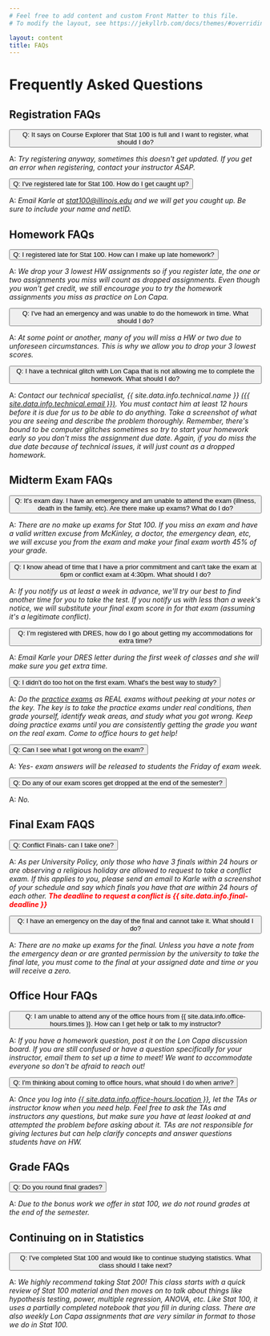 ```yaml
---
# Feel free to add content and custom Front Matter to this file.
# To modify the layout, see https://jekyllrb.com/docs/themes/#overriding-theme-defaults

layout: content
title: FAQs
---
```


# Frequently Asked Questions

## Registration FAQs
<p>
  <button class="btn btn-primary" type="button" data-toggle="collapse" data-target="#faq1" aria-expanded="false" aria-controls="faq1">
    Q: It says on Course Explorer that Stat 100 is full and I want to register, what should I do?
  </button>
</p>
<div class="collapse" id="faq1">
  <div class="card card-body">
    <p>A: <i>Try registering anyway, sometimes this doesn't get updated.  If you get an error when registering, contact your instructor ASAP.</i></p>
  </div>
</div>

<p>
  <button class="btn btn-primary" type="button" data-toggle="collapse" data-target="#faq2" aria-expanded="false" aria-controls="faq2">
    Q: I've registered late for Stat 100.  How do I get caught up?
  </button>
</p>
<div class="collapse" id="faq2">
  <div class="card card-body">
    <p>A: <i> Email Karle at <a href="mailto:stat100@illinois.edu">stat100@illinois.edu</a> and we will get you caught up. Be sure to include your name and netID.
</i></p>
  </div>
</div>

## Homework FAQs
<p>
  <button class="btn btn-primary" type="button" data-toggle="collapse" data-target="#faq3" aria-expanded="false" aria-controls="faq3">
    Q: I registered late for Stat 100. How can I make up late homework?
  </button>
</p>
<div class="collapse" id="faq3">
  <div class="card card-body">
    <p>A: <i>We drop your 3 lowest HW assignments so if you register late,
            the one or two assignments you miss will count as dropped assignments. Even
            though you won't get credit, we still encourage you to try the homework assignments
            you miss as practice on Lon Capa. </i></p>
  </div>
</div>

<p>
  <button class="btn btn-primary" type="button" data-toggle="collapse" data-target="#faq4" aria-expanded="false" aria-controls="faq4">
    Q: I've had an emergency and was unable to do the homework in time. What should I do?
  </button>
</p>
<div class="collapse" id="faq4">
  <div class="card card-body">
    <p>A: <i> At some point or another, many of you will miss a HW or two due to unforeseen circumstances.
            This is why we allow you to drop your 3 lowest scores. </i></p>
  </div>
</div>

<p>
  <button class="btn btn-primary" type="button" data-toggle="collapse" data-target="#faq5" aria-expanded="false" aria-controls="faq5">
    Q: I have a technical glitch with Lon Capa that is not allowing me to complete the homework. What should I do?
  </button>
</p>
<div class="collapse" id="faq5">
  <div class="card card-body">
    <p>A: <i>Contact our technical specialist, {{ site.data.info.technical.name }} <a href="mailto:{{ site.data.info.technical.email }}">({{ site.data.info.technical.email }})</a>.
            You must contact him at least 12 hours before it is due for us to be able to do anything.  Take a screenshot of what you are seeing and describe the problem thoroughly. Remember, there's bound to be computer glitches sometimes so try to start your homework early so you don't miss the assignment due date. Again, if you do miss the due date because of technical issues, it will just count as a dropped homework. </i></p>
  </div>
</div>

## Midterm Exam FAQs
<p>
  <button class="btn btn-primary" type="button" data-toggle="collapse" data-target="#faq6" aria-expanded="false" aria-controls="faq6">
    Q: It's exam day.  I have an emergency and am unable to attend the exam (illness, death in the family, etc).  Are there make up exams? What do I do?
  </button>
</p>
<div class="collapse" id="faq6">
  <div class="card card-body">
    <p>A: <i>There are no make up exams for Stat 100. If you miss an exam and have a valid written excuse from
            McKinley, a doctor, the emergency dean, etc, we will excuse you from the exam and make your final exam
            worth 45% of your grade.</i></p>
  </div>
</div>

<p>
  <button class="btn btn-primary" type="button" data-toggle="collapse" data-target="#faq7" aria-expanded="false" aria-controls="faq7">
    Q:  I know ahead of time that I have a prior commitment and can't take the exam at 6pm or conflict exam at 4:30pm. What should I do?
  </button>
</p>
<div class="collapse" id="faq7">
  <div class="card card-body">
    <p>A: <i>If you notify us at least a week in advance, we'll try our best to find another time for
            you to take the test. If you notify us with less than a week's notice, we will substitute your
            final exam score in for that exam (assuming it's a legitimate conflict).</i></p>
  </div>
</div>

<p>
  <button class="btn btn-primary" type="button" data-toggle="collapse" data-target="#faq8" aria-expanded="false" aria-controls="faq8">
    Q:  I’m registered with DRES, how do I go about getting my accommodations for extra time?
  </button>
</p>
<div class="collapse" id="faq8">
  <div class="card card-body">
    <p>A: <i> Email Karle your DRES letter during the first week of classes and she will make sure you get extra time.</i></p>
  </div>
</div>

<p>
  <button class="btn btn-primary" type="button" data-toggle="collapse" data-target="#faq9" aria-expanded="false" aria-controls="faq9">
    Q: I didn't do too hot on the first exam. What's the best way to study?
  </button>
</p>
<div class="collapse" id="faq9">
  <div class="card card-body">
    <p>A: <i> Do the <a href="{{ site.data.info.exam-link }}" target="blank">practice exams</a> as REAL exams without
            peeking at your notes or the key. The key is to take the practice exams under real conditions, then
            grade yourself, identify weak areas, and study what you got wrong. Keep doing practice exams until
            you are consistently getting the grade you want on the real exam. Come to office hours to get help!</i></p>
  </div>
</div>

<p>
  <button class="btn btn-primary" type="button" data-toggle="collapse" data-target="#faq11" aria-expanded="false" aria-controls="faq11">
    Q: Can I see what I got wrong on the exam?
  </button>
</p>
<div class="collapse" id="faq11">
  <div class="card card-body">
    <p>A: <i>Yes- exam answers will be released to students the Friday of exam week.
 </i></p>
  </div>
</div>

<p>
  <button class="btn btn-primary" type="button" data-toggle="collapse" data-target="#faq12" aria-expanded="false" aria-controls="faq12">
    Q: Do any of our exam scores get dropped at the end of the semester?
  </button>
</p>
<div class="collapse" id="faq12">
  <div class="card card-body">
    <p>A: <i>No. </i></p>
  </div>
</div>

## Final Exam FAQS
<p>
  <button class="btn btn-primary" type="button" data-toggle="collapse" data-target="#faq13" aria-expanded="false" aria-controls="faq13">
    Q: Conflict Finals- can I take one?
  </button>
</p>
<div class="collapse" id="faq13">
  <div class="card card-body">
    <p>A: <i>  As per University Policy, only those who have 3 finals within 24 hours or are observing a religious holiday are allowed to request to take a conflict exam. If this applies to you, please send an email to Karle with a screenshot of your schedule and say which finals you have that are within 24 hours of each other. <b style="color:red;">The deadline to request a conflict is {{ site.data.info.final-deadline }}</b></i></p>
  </div>
</div>

<p>
  <button class="btn btn-primary" type="button" data-toggle="collapse" data-target="#faq15" aria-expanded="false" aria-controls="faq15">
    Q: I have an emergency on the day of the final and cannot take it.  What should I do?
  </button>
</p>
<div class="collapse" id="faq15">
  <div class="card card-body">
    <p>A: <i>There are no make up exams for the final.  Unless you have a note from the emergency dean or are
            granted permission by the university to take the final late, you must come to the final at your assigned
            date and time or you will receive a zero.</i></p>
  </div>
</div>

## Office Hour FAQs
<p>
  <button class="btn btn-primary" type="button" data-toggle="collapse" data-target="#faq17" aria-expanded="false" aria-controls="faq17">
    Q:  I am unable to attend any of the office hours from {{ site.data.info.office-hours.times }}. How can I get help or talk to my instructor?
  </button>
</p>
<div class="collapse" id="faq17">
  <div class="card card-body">
    <p>A: <i>If you have a homework question, post it on the Lon Capa discussion board. If you are still
            confused or have a question specifically for your instructor, email them to set up a time to meet!
            We want to accommodate everyone so don't be afraid to reach out!</i></p>
  </div>
</div>

<p>
  <button class="btn btn-primary" type="button" data-toggle="collapse" data-target="#faq18" aria-expanded="false" aria-controls="faq18">
    Q: I'm thinking about coming to office hours, what should I do when arrive?
  </button>
</p>
<div class="collapse" id="faq18">
  <div class="card card-body">
    <p>A: <i>Once you log into <a href="{{ site.data.info.office-hours.link }}" target="\_blank">{{ site.data.info.office-hours.location }}</a>, let the TAs or instructor know when you need help. Feel free to ask the TAs and instructors any questions, but make sure you have at least looked at and attempted the problem before asking about it. TAs are not responsible for giving lectures but can help clarify concepts and answer questions students have on HW.
</i></p>
  </div>
</div>

## Grade FAQs
<p>
  <button class="btn btn-primary" type="button" data-toggle="collapse" data-target="#faq19" aria-expanded="false" aria-controls="faq19">
    Q: Do you round final grades?
  </button>
</p>
<div class="collapse" id="faq19">
  <div class="card card-body">
    <p>A: <i>Due to the bonus work we offer in stat 100, we do not round grades at the end of the semester.</i></p>
  </div>
</div>

## Continuing on in Statistics
<p>
  <button class="btn btn-primary" type="button" data-toggle="collapse" data-target="#faq23" aria-expanded="false" aria-controls="faq23">
    Q: I've completed Stat 100 and would like to continue studying statistics. What class should I take next?
  </button>
</p>
<div class="collapse" id="faq23">
  <div class="card card-body">
    <p>A: <i>We highly recommend taking Stat 200! This class starts with a quick review of Stat 100 material
            and then moves on to talk about things like hypothesis testing, power, multiple regression, ANOVA, etc. Like Stat 100,
            it uses a partially completed notebook that you fill in during class. There are also weekly Lon Capa assignments
            that are very similar in format to those we do in Stat 100.</i></p>
  </div>
</div>
